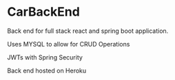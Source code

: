 # CarBackEnd

Back end for full stack react and spring boot application.

Uses MYSQL to allow for CRUD Operations 

JWTs with Spring Security

Back end hosted on Heroku
